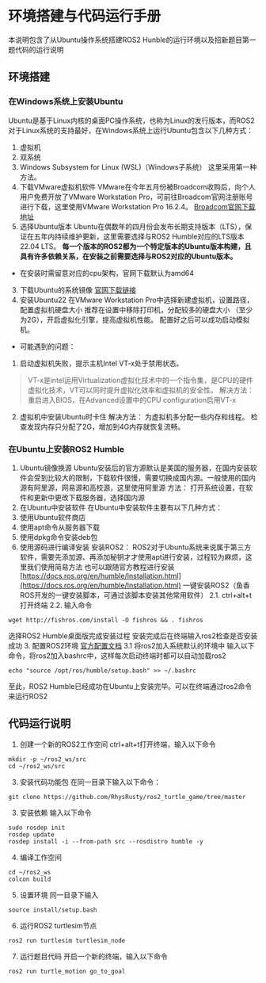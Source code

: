 # 环境搭建与代码运行手册
本说明包含了从Ubuntu操作系统搭建ROS2 Hunble的运行环境以及招新题目第一题代码的运行说明
## 环境搭建
### 在Windows系统上安装Ubuntu
Ubuntu是基于Linux内核的桌面PC操作系统，也称为Linux的发行版本，而ROS2对于Linux系统的支持最好，在Windows系统上运行Ubuntu包含以下几种方式：
1. 虚拟机
2. 双系统
3. Windows Subsystem for Linux (WSL)（Windows子系统）
这里采用第一种方法。
1. 下载VMware虚拟机软件
VMware在今年五月份被Broadcom收购后，向个人用户免费开放了VMware Workstation Pro，可前往Broadcom官网注册账号进行下载，这里使用VMware Workstation Pro 16.2.4。
[Broadcom官网下载地址](https://support.broadcom.com/group/ecx/downloads)
2. 选择Ubuntu版本
Ubuntu在偶数年的四月份会发布长期支持版本（LTS），保证在五年内持续维护更新，这里需要选择与ROS2 Humble对应的LTS版本22.04 LTS。
**每一个版本的ROS2都为一个特定版本的Ubuntu版本构建，且具有许多依赖关系，在安装之前需要选择与ROS2对应的Ubuntu版本。**
* 在安装时需留意对应的cpu架构，官网下载默认为amd64
3. 下载Ubuntu的系统镜像
[官网下载链接](https://ubuntu.com/download/desktop)
4. 安装Ubuntu22
在VMware Workstation Pro中选择新建虚拟机，设置路径，配置虚拟机硬盘大小
推荐在设置中移除打印机，分配较多的硬盘大小
（至少为2G），开启虚拟化引擎，提高虚拟机性能。
配置好之后可以成功启动模拟机。
* 可能遇到的问题：
1. 启动虚拟机失败，提示主机Intel VT-x处于禁用状态。
> VT-x是intel运用Virtualization虚拟化技术中的一个指令集，是CPU的硬件虚拟化技术，VT可以同时提升虚拟化效率和虚拟机的安全性。
解决方法：
重启进入BIOS，在Advanced设置中的CPU configuration启用VT-x
2. 虚拟机中安装Ubuntu时卡住
解决方法：
为虚拟机多分配一些内存和线程。
检查发现内存只分配了2G，增加到4G内存就恢复流畅。

### 在Ubuntu上安装ROS2 Humble
1. Ubuntu镜像换源
Ubuntu安装后的官方源默认是美国的服务器，在国内安装软件会受到比较大的限制，下载软件很慢，需要切换成国内源。一般使用的国内源有阿里源，网易源和高校源，这里使用阿里源
方法：
打开系统设置，在软件和更新中更改下载服务器，选择国内源
2. 在Ubuntu中安装软件
在Ubuntu中安装软件主要有以下几种方式：
1. 使用Ubuntu软件商店
2. 使用apt命令从服务器下载
3. 使用dpkg命令安装deb包
4. 使用源码进行编译安装
安装ROS2：
ROS2对于Ubuntu系统来说属于第三方软件，需要先添加源、再添加秘钥才才使用apt进行安装，过程较为麻烦，这里我们使用简易方法
也可以跟随官方教程进行安装[https://docs.ros.org/en/humble/Installation.html](https://docs.ros.org/en/humble/Installation.html)
一键安装ROS2（鱼香ROS开发的一键安装脚本，可通过该脚本安装其他常用软件）
2.1. ctrl+alt+t打开终端
2.2. 输入命令
```
wget http://fishros.com/install -O fishros && . fishros
```
选择ROS2 Humble桌面版完成安装过程
安装完成后在终端输入ros2检查是否安装成功
3. 配置ROS2环境
[官方配置文档](https://docs.ros.org/en/humble/Tutorials/Beginner-CLI-Tools/Configuring-ROS2-Environment.html)
3.1 将ros2加入系统默认的环境中
输入以下命令，将ros2加入bashrc中，这样每次启动终端时都可以自动加载ros2
```
echo "source /opt/ros/humble/setup.bash" >> ~/.bashrc
```

至此，ROS2 Humble已经成功在Ubuntu上安装完毕。可以在终端通过ros2命令来运行ROS2

## 代码运行说明
1. 创建一个新的ROS2工作空间
ctrl+alt+t打开终端，输入以下命令
```
mkdir -p ~/ros2_ws/src
cd ~/ros2_ws/src
```

3. 安装代码功能包
在同一目录下输入以下命令：
```
git clone https://github.com/RhysRusty/ros2_turtle_game/tree/master
```

3. 安装依赖
输入以下命令
```
sudo rosdep init
rosdep update
rosdep install -i --from-path src --rosdistro humble -y
```

4. 编译工作空间
```
cd ~/ros2_ws
colcon build
```

5. 设置环境
同一目录下输入
```
source install/setup.bash
```

6. 运行ROS2 turtlesim节点
```
ros2 run turtlesim turtlesim_node
```

7. 运行题目代码
开启一个新的终端，输入以下命令
```
ros2 run turtle_motion go_to_goal
```
